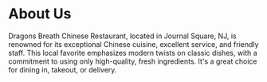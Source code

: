 # About Us

Dragons Breath Chinese Restaurant, located in Journal Square, NJ, is renowned for its
exceptional Chinese cuisine, excellent service, and friendly staff. This local favorite
emphasizes modern twists on classic dishes, with a commitment to using only high-quality,
fresh ingredients. It's a great choice for dining in, takeout, or delivery.